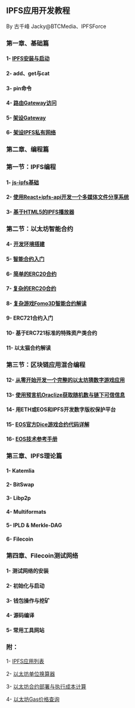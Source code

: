 ## IPFS应用开发教程
By 古千峰 Jacky@BTCMedia、IPFSForce

### 第一章、基础篇
#### 1- [IPFS安装与启动](doc/ipfs_setup.md)

#### 2- add、get与cat

#### 3- pin命令

#### 4- [路由Gateway访问](doc/use_gateway.md)

#### 5- [架设Gateway](doc/build_gateway.md)

#### 6- [架设IPFS私有网络](doc/build_private_ipfs.md)

### 第二章、编程篇

### 第一节：IPFS编程

#### 1- [js-ipfs基础](doc/jsipfs-api.md)

#### 2- [使用React+ipfs-api开发一个多媒体文件分享系统](doc/jsipfs-uploader.md)

#### 3- [基于HTML5的IPFS播放器](doc/ipfs_video.md)

### 第二节：以太坊智能合约

#### 4- [开发环境搭建](doc/truffle_ethereum.md)

#### 5- [智能合约入门](doc/smartcontract_base.md)

#### 6- [简单的ERC20合约](doc/erc20_simple.md)

#### 7- [复杂的ERC20合约](doc/complex_erc20.md)

#### 8- [复杂游戏Fomo3D智能合约解读](doc/fomo3d_explain.md)

#### 9- ERC721合约入门

#### 10- 基于ERC721标准的特殊资产类合约

#### 11- 以太猫合约解读

### 第三节：区块链应用混合编程

#### 12- [从零开始开发一个完整的以太坊猜数字游戏应用](doc/casino-ethereum.md)

#### 13- [使用预言机Oraclize获取随机数与链下可信信息](doc/oraclize_random.md)

#### 14- 用ETH或EOS和IPFS开发数字版权保护平台

#### 15- [EOS官方Dice游戏合约代码详解](https://github.com/eoshackathon/eos_dapp_development_cn/blob/master/docs/dice_contract_1.md)

#### 16- [EOS技术参考手册](https://github.com/eoshackathon/eos_dapp_development_cn)

### 第三章、IPFS理论篇

#### 1- Katemlia

#### 2- BitSwap

#### 3- Libp2p

#### 4- Multiformats

#### 5- IPLD & Merkle-DAG

#### 6- Filecoin

### 第四章、Filecoin测试网络

#### 1- 测试网络的安装

#### 2- 初始化与启动

#### 3- 钱包操作与挖矿

#### 4- 源码编译

#### 5- 常用工具网站


### 附：

1- [IPFS应用列表](doc/samples.md)

2- [以太坊单位换算器](https://etherconverter.online/)

3- [以太坊合约部署与执行成本计算](doc/gas_price.md)

4- [以太坊Gas价格查询](https://ethgasstation.info/)

